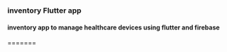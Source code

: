 ### inventory Flutter app
#### inventory app to manage healthcare devices using flutter and firebase
=======
